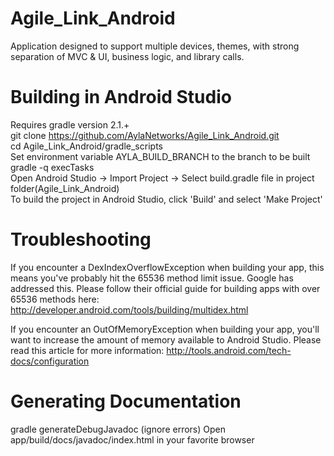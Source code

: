 Agile_Link_Android
==================

Application designed to support multiple devices, themes, with strong separation of MVC &amp; UI, business logic, and library calls. 


Building in Android Studio
=========================

Requires gradle version 2.1.+                                                                                         
git clone https://github.com/AylaNetworks/Agile_Link_Android.git                                                    
cd Agile_Link_Android/gradle_scripts                                                                                
Set environment variable AYLA_BUILD_BRANCH to the branch to be built                                                                                                                             
gradle -q execTasks                                                                                                  
Open Android Studio -> Import Project -> Select build.gradle file in project folder(Agile_Link_Android)                
To build the project in Android Studio, click 'Build' and select 'Make Project'

  Troubleshooting
  ===============
  
  If you encounter a DexIndexOverflowException when building your app, this means you've probably hit the 65536 method limit issue.  Google has addressed this.  Please follow their official guide for building apps with over 65536 methods here: http://developer.android.com/tools/building/multidex.html
  
  If you encounter an OutOfMemoryException when building your app, you'll want to increase the amount of memory available to Android Studio.  Please read this article for more information: http://tools.android.com/tech-docs/configuration


Generating Documentation
========================

gradle generateDebugJavadoc
(ignore errors)
Open app/build/docs/javadoc/index.html in your favorite browser

